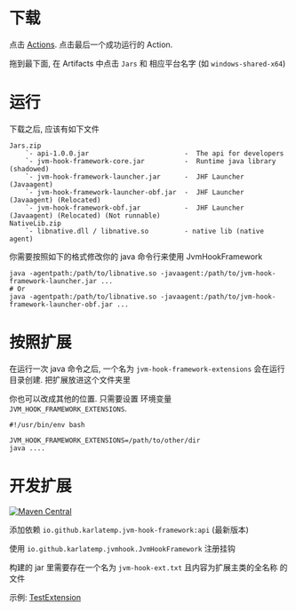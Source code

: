 # 下载

点击 [Actions](https://github.com/Karlatemp/JvmHookFramework/actions).
点击最后一个成功运行的 Action.

拖到最下面, 在 Artifacts 中点击 `Jars` 和 相应平台名字 (如 `windows-shared-x64`)

# 运行

下载之后, 应该有如下文件
```text
Jars.zip
    `- api-1.0.0.jar                        -  The api for developers
    `- jvm-hook-framework-core.jar          -  Runtime java library (shadowed)
    `- jvm-hook-framework-launcher.jar      -  JHF Launcher (Javaagent)
    `- jvm-hook-framework-launcher-obf.jar  -  JHF Launcher (Javaagent) (Relocated)
    `- jvm-hook-framework-obf.jar           -  JHF Launcher (Javaagent) (Relocated) (Not runnable)
NativeLib.zip
    `- libnative.dll / libnative.so         - native lib (native agent)
```

你需要按照如下的格式修改你的 java 命令行来使用 JvmHookFramework

```shell
java -agentpath:/path/to/libnative.so -javaagent:/path/to/jvm-hook-framework-launcher.jar ...
# Or
java -agentpath:/path/to/libnative.so -javaagent:/path/to/jvm-hook-framework-launcher-obf.jar ...
```

# 按照扩展

在运行一次 java 命令之后, 一个名为 `jvm-hook-framework-extensions` 会在运行目录创建.
把扩展放进这个文件夹里

你也可以改成其他的位置. 只需要设置 环境变量 `JVM_HOOK_FRAMEWORK_EXTENSIONS`.
```shell
#!/usr/bin/env bash

JVM_HOOK_FRAMEWORK_EXTENSIONS=/path/to/other/dir
java ....
```

# 开发扩展

[![Maven Central](https://img.shields.io/maven-central/v/io.github.karlatemp.jvm-hook-framework/api.svg?label=api%20on%20Maven%20Central)](https://search.maven.org/search?q=io.github.karlatemp.jvm-hook-framework)

添加依赖 `io.github.karlatemp.jvm-hook-framework:api` (最新版本)

使用 `io.github.karlatemp.jvmhook.JvmHookFramework` 注册挂钩

构建的 jar 里需要存在一个名为 `jvm-hook-ext.txt` 且内容为扩展主类的全名称 的文件

示例: [TestExtension](testunit/src/main/java/teunit/ext/Ext.java)
